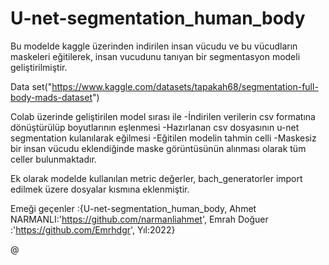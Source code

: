 # U-net-segmentation_human_body
Bu modelde kaggle üzerinden indirilen insan vücudu ve bu vücudların maskeleri eğitilerek, insan vucudunu tanıyan bir segmentasyon modeli geliştirilmiştir.

Data set("https://www.kaggle.com/datasets/tapakah68/segmentation-full-body-mads-dataset")

Colab üzerinde geliştirilen model sırası ile
    -İndirilen verilerin csv formatına dönüştürülüp boyutlarının eşlenmesi
    -Hazırlanan csv dosyasının u-net segmentation kulanılarak eğilmesi
    -Eğitilen modelin tahmin celli
    -Maskesiz bir insan vücudu eklendiğinde maske görüntüsünün alınması
olarak tüm celler bulunmaktadır.

Ek olarak modelde kullanılan metric değerler, bach_generatorler import edilmek üzere dosyalar kısmına eklenmiştir.

Emeği geçenler :{U-net-segmentation_human_body,
Ahmet NARMANLI:'https://github.com/narmanliahmet',
Emrah Doğuer  :'https://github.com/Emrhdgr',
Yıl:2022}

@
